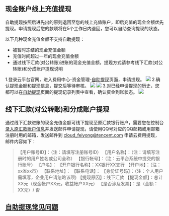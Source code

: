 ## 现金账户线上充值提现
自助提现按照后进先出的原则退回至您的线上充值账户，即后充值的现金金额优先提现。申请提现后您的款项将在5个工作日内退回，您可以自助查询提现的状态。

以下几种现金充值金额不支持自助提现：
- 被暂时冻结的现金充值金额
- 充值时间超过一年的现金充值金额
- 通过线下汇款(对公转账)进账的现金充值金额，提现方式请参考线下汇款(对公转账)和分成账户提现说明

1.登录云平台官网，进入费用中心-资金管理-[自助提现](http://console.tce.fsphere.cn/account/withdraw)页面，申请提现。
![](http://imgcache.tce.fsphere.cn/image/mc.qcloudimg.com/static/img/834fe237e12fddabcb41065632fca2a4/image.png)
2.确认提现金额和提现信息，提交后等待审核。
![](http://imgcache.tce.fsphere.cn/image/mc.qcloudimg.com/static/img/586fd975b6f1049fac6987cd8d0f2914/image.png)
![](http://imgcache.tce.fsphere.cn/image/mc.qcloudimg.com/static/img/d15e1da4ccab176ad6e71f9c8a1cb63a/image.png)
3.对已经申请提现的历史，您都可以在[自助提现](http://console.tce.fsphere.cn/account/withdraw)页面的提现记录列表中查看，确认资金到账状态。
![](http://imgcache.tce.fsphere.cn/image/mc.qcloudimg.com/static/img/146d7a89c0b46840024ea1d409a8ec95/image.png)


## 线下汇款(对公转账)和分成账户提现
通过线下汇款进账的现金充值金额可线下提现至原汇款银行账户，需要您在控制台[录入原汇款账户信息](http://console.tce.fsphere.cn/account/account)并发送邮件申请提现，请使用QQ号对应的QQ邮箱或用邮箱注册时用的邮箱，发送邮件到 cloud_feiyong@tencent.com 申请云费用提现，邮件内容如下：
>【用户账号ID】：（注：请填写注册账号ID）
【用户名称】：（注：请填写注册时的用户姓名或公司全称）
【银行帐号】：（注：云平台系统中提交的银行账号）
【户名】：
【开户银行名称】：XX银行XX支行
【开户地】：（注：xx省xx市）
【联系地址】：
【联系电话】：
【身份证号码】：（注：个人用户需填写，企业用户请忽略该项)
【提现原因】：线下汇款
【提现金额】：总计XX元（现金帐户XX元，收益帐户XX元）
【是否涉及发票】：是（金额：XX元）/ 否


## [自助提现常见问题](http://tce.fsphere.cn/document/product/555/7445)
